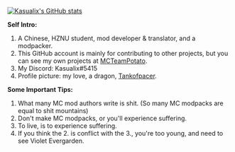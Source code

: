 [![Kasualix's GitHub stats](https://github-readme-stats.vercel.app/api?username=Kasualix)](https://github.com/anuraghazra/github-readme-stats)

**Self Intro:**
1. A Chinese, HZNU student, mod developer & translator, and a modpacker.
2. This GitHub account is mainly for contributing to other projects, but you can see my own projects at [MCTeamPotato](https://github.com/MCTeamPotato).
3. My Discord: Kasualix#5415
4. Profile picture: my love, a dragon, [Tankofpacer](https://b23.tv/260c025).

**Some Important Tips:**

1. What many MC mod authors write is shit. (So many MC modpacks are equal to shit mountains)
2. Don't make MC modpacks, or you'll experience suffering.
3. To live, is to experience suffering.
4. If you think the 2. is conflict with  the 3., you're too young, and need to see Violet Evergarden.

